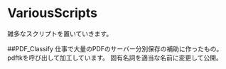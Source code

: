 # VariousScripts
雑多なスクリプトを置いていきます。

##PDF_Classify
仕事で大量のPDFのサーバー分別保存の補助に作ったもの。
pdftkを呼び出して加工しています。
固有名詞を適当な名前に変更して公開。
